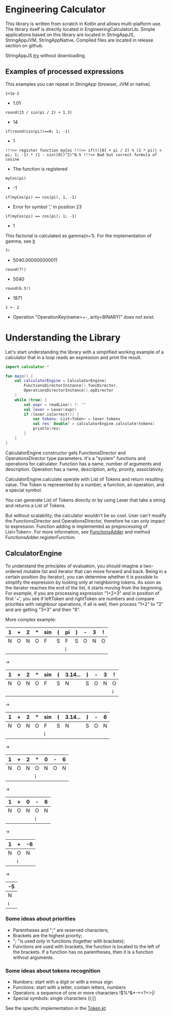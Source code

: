 # Engineering Calculator

This library is written from scratch in Kotlin and allows multi-platform use. The library itself is directly located in
EngineeringCalculatorLib. Simple applications based on this library are located in StringAppJS, StringAppJVM,
StringAppNative. Compiled files are located in release section on github.

StringAppJS [try](https://www.education-blog.ru/EngineeringCalculator/StringAppJS.html) without downloading.

## Examples of processed expressions

This examples you can repeat in StringApp (browser, JVM or native).

```1+1e-2```

* 1.01

```round(13 / sin(pi / 2) + 1.3)```

* 14

```if(round(sin(pi))==0; 1; -1)```

* 1

```!!!>> register function myCos !!!>> if((([0] + pi / 2) % (2 * pi)) < pi; 1; -1) * (1 - sin([0])^2)^0.5 !!!>> Bad but correct formula of cosine```

* The function is registered

```myCos(pi)```

* -1

```if(myCos(pi) == cos(pi), 1, -1)```

* Error for symbol ',' in position 23

```if(myCos(pi) == cos(pi); 1; -1)```

* 1

This factorial is calculated as gamma(n+1). For the implementation of gamma,
see [it](./EngineeringCalculatorLib/src/commonMain/kotlin/mymath/math.kt)

```7!```

* 5040.000000000011

```round(7!)```

* 5040

```round(6.5!)```

* 1871

```1 +- 2```

* Operation "OperationKey(name=+-, arity=BINARY)" does not exist.

# Understanding the Library

Let's start understanding the library with a simplified working example of a calculator that in a loop reads an
expression and print the result.

```kotlin
import calculator.*

fun main() {
    val calculatorEngine = CalculatorEngine(
        FunctionsDirectorInstance().funcDirector,
        OperationsDirectorInstance().opDirector
    )
    while (true) {
        val expr = readLine() ?: ""
        val lexer = Lexer(expr)
        if (lexer.isCorrect()) {
            var tokens: List<Token> = lexer.tokens
            val res: Double? = calculatorEngine.calculate(tokens)
            println(res)
        }
    }
}
```

CalculatorEngine constructor gets FunctionsDirector and OperationsDirector type parameters. It's a "system" functions
and operations for calculator. Function has a name, number of arguments and description. Operation has a name,
description, arity, priority, associativity.

CalculatorEngine.calculate operate with List of Tokens and return resulting value.
The Token is represented by a number, a function, an operation, and a special symbol.

You can generate List of Tokens directly or by using Lexer that take a string and returns a List of Tokens.

But without scalability, the calculator wouldn't be so cool. 
User can't modify the FunctionsDirector and OperationsDirector, 
therefore he can only impact to expression. 
Function adding is implemented as preprocessing of List&lt;Token&gt;. 
For more information, see [FunctionsAdder](./EngineeringCalculatorLib/src/commonMain/kotlin/calculator/FunctionsAdder.kt)
and method FunctionsAdder.registerFunction.

## CalculatorEngine

To understand the principles of evaluation, you should imagine a two-ordered mutable list
and iterator that can move forward and back.
Being in a certain position (by iterator), you can determine whether it is possible 
to simplify the expression by looking only at neighboring tokens.
As soon as the iterator reaches the end of the list, it starts moving from the beginning.
For example, if you are processing expression "1+2+3" and in position of first '+',
you see if leftToken and rightToken are numbers and compare priorities with neighbour operations, 
if all is well, then process "1+2" to "3" and are getting "3+3" and then "6".

More complex example:

1 | + | 2 | * | sin| ( | pi | ) | - | 3 | !
---|---|---|---|---|---|---|---|---|---|---
N  | O | N | O | F | S | F | S | O | N | O
   |   |   |  |  |  |  | i  |   |   |  |

->

1 | + | 2 | * | sin| ( | 3.14... | ) | - | 3 | !
---|---|---|---|---|---|---|---|---|---|---
N | O | N | O | F| S | N | S | O | N | O
|   |   |  |  |  |  |   |   |   |  | i

->

1 | + | 2 | * | sin| ( | 3.14... | ) | - | 6
---|---|---|---|---|---|---|---|---|---
N | O | N | O | F| S | N | S | O | N
|   |   |  |  | i |  |   |   |   |  | 

->

1 | + | 2 | * | 0 | - | 6
---|---|---|---|---|---|---
N | O | N | O | N | O | N
|   |   |  | i |  |  |   

->

1 | + | 0 | - | 6
---|---|---|---|---
N | O | N | O | N
|   |   |  | i |  |

->

1 | + | -6
---|---|---
N | O | N
|   | i  |  

->

|-5 |
|---|
| N | 
| i|

### Some ideas about priorities

- Parentheses and ";" are reserved characters;
- Brackets are the highest priority;
- "; "is used only in functions (together with brackets);
- Functions are used with brackets, the function is located to the left of the brackets. 
  If a function has no parentheses, then it is a function without arguments.

### Some ideas about tokens recognition

- Numbers: start with a digit or with a minus sign
- Functions: start with a letter, contain letters, numbers
- Operators: a sequence of one or more characters !$%^&*-+=?<>\|/
- Special symbols: single characters ();[]

See the specific implementation in the [Token.kt](./EngineeringCalculatorLib/src/commonMain/kotlin/calculator/Token.kt)